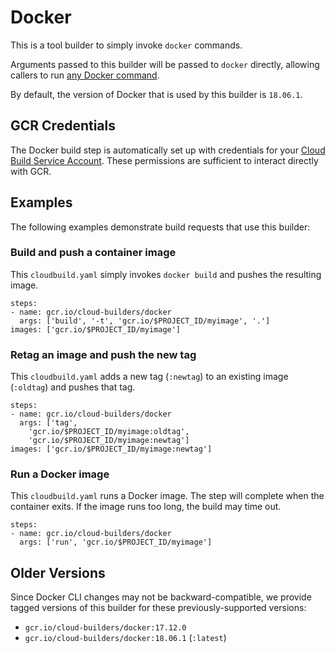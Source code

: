 # Docker

This is a tool builder to simply invoke `docker` commands.

Arguments passed to this builder will be passed to `docker` directly, allowing
callers to run
[any Docker command](https://docs.docker.com/engine/reference/commandline/).

By default, the version of Docker that is used by this builder is `18.06.1`.

## GCR Credentials

The Docker build step is automatically set up with credentials for your
[Cloud Build Service Account](https://cloud.google.com/cloud-build/docs/permissions).
These permissions are sufficient to interact directly with GCR.

## Examples

The following examples demonstrate build requests that use this builder:

### Build and push a container image

This `cloudbuild.yaml` simply invokes `docker build` and pushes the resulting
image.

```
steps:
- name: gcr.io/cloud-builders/docker
  args: ['build', '-t', 'gcr.io/$PROJECT_ID/myimage', '.']
images: ['gcr.io/$PROJECT_ID/myimage']
```

### Retag an image and push the new tag

This `cloudbuild.yaml` adds a new tag (`:newtag`) to an existing image
(`:oldtag`) and pushes that tag.

```
steps:
- name: gcr.io/cloud-builders/docker
  args: ['tag',
    'gcr.io/$PROJECT_ID/myimage:oldtag',
    'gcr.io/$PROJECT_ID/myimage:newtag']
images: ['gcr.io/$PROJECT_ID/myimage:newtag']
```

### Run a Docker image

This `cloudbuild.yaml` runs a Docker image. The step will complete when the
container exits. If the image runs too long, the build may time out.

```
steps:
- name: gcr.io/cloud-builders/docker
  args: ['run', 'gcr.io/$PROJECT_ID/myimage']
```

## Older Versions

Since Docker CLI changes may not be backward-compatible, we provide tagged
versions of this builder for these previously-supported versions:

*   `gcr.io/cloud-builders/docker:17.12.0`
*   `gcr.io/cloud-builders/docker:18.06.1` (`:latest`)
